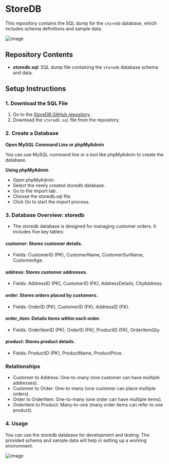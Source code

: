 # StoreDB

This repository contains the SQL dump for the `storedb` database, which includes schema definitions and sample data.

![image](https://github.com/user-attachments/assets/9374ec4f-3703-4efc-8902-b0cddc62724f)


## Repository Contents

- **storedb.sql**: SQL dump file containing the `storedb` database schema and data.

## Setup Instructions

### 1. **Download the SQL File**

1. Go to the [StoreDB GitHub repository](https://github.com/MihaiPopescu31/StoreDB).
2. Download the `storedb.sql` file from the repository.

### 2. **Create a Database**

**Open MySQL Command Line or phpMyAdmin**

   You can use MySQL command line or a tool like phpMyAdmin to create the database.

**Using phpMyAdmin**

- Open phpMyAdmin.
- Select the newly created storedb database.
- Go to the Import tab.
- Choose the storedb.sql file.
- Click Go to start the import process.


### 3. **Database Overview: storedb**

- The storedb database is designed for managing customer orders. It includes five key tables:

 #### customer: Stores customer details.

 - Fields: CustomerID (PK), CustomerName, CustomerSurName, CustomerAge.
 #### address: Stores customer addresses.

 - Fields: AddressID (PK), CustomerID (FK), AddressDetails, CityAddress.
####  order: Stores orders placed by customers.

 - Fields: OrderID (PK), CustomerID (FK), AddressID (FK).
#### order_item: Details items within each order.

- Fields: OrderItemID (PK), OrderID (FK), ProductID (FK), OrderItemQty.
#### product: Stores product details.

 - Fields: ProductID (PK), ProductName, ProductPrice.



### Relationships
 - Customer to Address: One-to-many (one customer can have multiple addresses).
 - Customer to Order: One-to-many (one customer can place multiple orders).
 - Order to OrderItem: One-to-many (one order can have multiple items).
 - OrderItem to Product: Many-to-one (many order items can refer to one product).


### 4. **Usage**
You can use the storedb database for development and testing. The provided schema and sample data will help in setting up a working environment.


![image](https://github.com/user-attachments/assets/5d103c77-d8dd-4705-ac8c-a94130176cd4)

